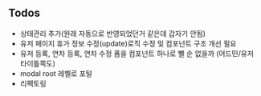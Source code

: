 ## Todos

-   상태관리 추가(원래 자동으로 반영되었던거 같은데 갑자기 안됨)
-   유저 페이지 휴가 정보 수정(update)로직 수정 및 컴포넌트 구조 개선 필요
-   유저 등록, 연차 등록, 연차 수정 폼을 컴포넌트 하나로 뺄 순 없을까 (어드민/유저 타이틀쪽도)
-   modal root 레벨로 포털
-   리팩토링
